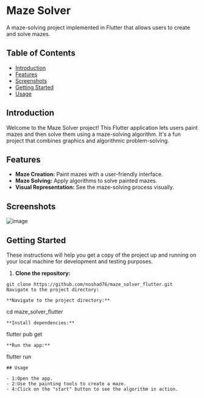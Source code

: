 # Maze Solver

A maze-solving project implemented in Flutter that allows users to create and solve mazes.

## Table of Contents

- [Introduction](#introduction)
- [Features](#features)
- [Screenshots](#screenshots)
- [Getting Started](#getting-started)
- [Usage](#usage)


## Introduction

Welcome to the Maze Solver project! This Flutter application lets users paint mazes and then solve them using a maze-solving algorithm. It's a fun project that combines graphics and algorithmic problem-solving.

## Features

- **Maze Creation:** Paint mazes with a user-friendly interface.
- **Maze Solving:** Apply algorithms to solve painted mazes.
- **Visual Representation:** See the maze-solving process visually.

## Screenshots
![image](https://github.com/noshad76/maze-solver/assets/118007681/fbf9eecb-912c-4986-ba06-58f5c8e92356)



## Getting Started

These instructions will help you get a copy of the project up and running on your local machine for development and testing purposes.

1. **Clone the repository:**

```
git clone https://github.com/noshad76/maze_solver_flutter.git
Navigate to the project directory:

**Navigate to the project directory:**
```
cd maze_solver_flutter
```
**Install dependencies:**
```
flutter pub get
```
**Run the app:**
```

flutter run
```
## Usage

- 1:Open the app.
- 2:Use the painting tools to create a maze.
- 4:Click on the "start" button to see the algorithm in action.

